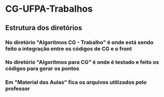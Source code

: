 # CG-UFPA-Trabalhos
## Estrutura dos diretórios
### No diretório "Algoritmos CG - Trabalho" é onde está sendo feito a integração entre os códigos de CG e o front
### No diretório "Algoritmos para CG" é onde é testado e feito os códigos para gerar os pontos
### Em "Material das Aulas" fica os arquivos utilizados pelo professor
